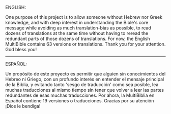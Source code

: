 ENGLISH:

One purpose of this project is to allow someone without Hebrew nor Greek knowledge, and with deep interest in understanding the Bible's core message while avoiding as much translation-bias as possible, to read dozens of translations at the same time without having to reread the redundant parts of those dozens of translations.
For now, the English MultiBible contains 63 versions or translations.
Thank you for your attention. God bless you!

---

ESPAÑOL:

Un propósito de este proyecto es permitir que alguien sin conocimientos del Hebreo ni Griego, con un profundo interés en entender el mensaje principal de la Biblia, y evitando tanto 'sesgo de traducción' como sea posible, lea muchas traducciones al mismo tiempo sin tener que volver a leer las partes redundantes de esas muchas traducciones.
Por ahora, la MultiBiblia en Español contiene 19 versiones o traducciones.
Gracias por su atención ¡Dios le bendiga!
